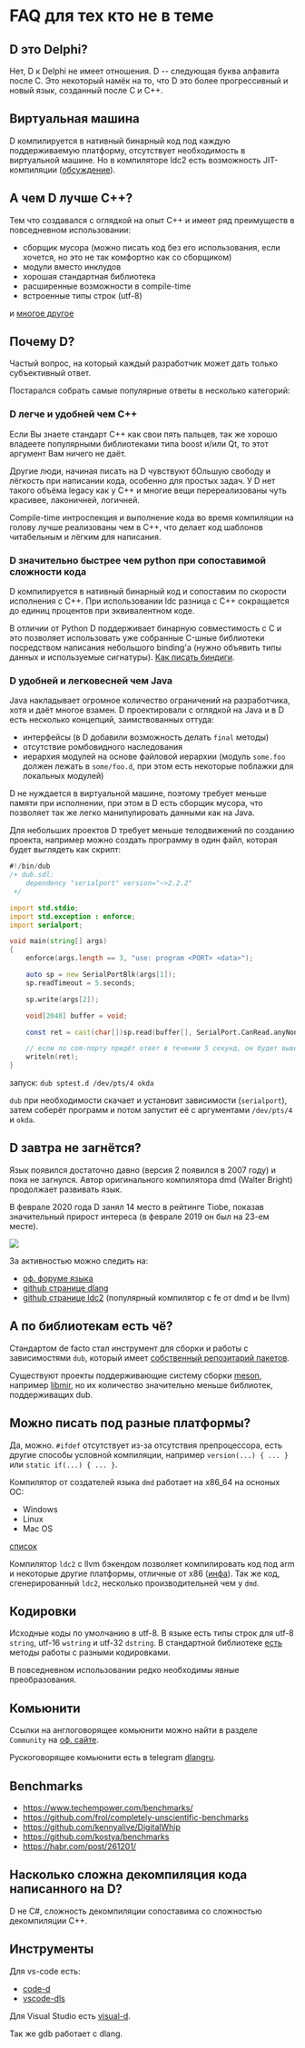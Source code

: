 # FAQ для тех кто не в теме

## D это Delphi?

Нет, D к Delphi не имеет отношения. D -- следующая буква алфавита после C.
Это некоторый намёк на то, что D это более прогрессивный и новый язык,
созданный после C и C++.

## Виртуальная машина

D компилируется в нативный бинарный код под каждую поддерживаемую платформу,
отсутствует необходимость в виртуальной машине. Но в компиляторе ldc2 есть
возможность JIT-компиляции ([обсуждение](https://forum.dlang.org/thread/bskpxhrqyfkvaqzoospx@forum.dlang.org)).

## А чем D лучше С++?

Тем что создавался с оглядкой на опыт C++ и имеет ряд преимуществ в повседневном
использовании: 
* сборщик мусора (можно писать код без его использования, если хочется, но это не так комфортно как со сборщиком)
* модули вместо инклудов
* хорошая стандартная библиотека
* расширенные возможности в compile-time
* встроенные типы строк (utf-8)

и [многое другое](https://dlang.org/comparison.html)

## Почему D?

Частый вопрос, на который каждый разработчик может дать только субъективный ответ.

Постарался собрать самые популярные ответы в несколько категорий:

### D легче и удобней чем C++

Если Вы знаете стандарт C++ как свои пять пальцев, так же хорошо владеете популярными
библиотеками типа boost и/или Qt, то этот аргумент Вам ничего не даёт.

Другие люди, начиная писать на D чувствуют бОльшую свободу и лёгкость при
написании кода, особенно для простых задач. У D нет такого объёма legacy как у
C++ и многие вещи перереализованы чуть красивее, лаконичней, логичней.

Compile-time интроспекция и выполнение кода во время компиляции на голову лучше
реализованы чем в C++, что делает код шаблонов читабельным и лёгким для написания.

### D значительно быстрее чем python при сопоставимой сложности кода

D компилируется в нативный бинарный код и сопоставим по скорости исполнения с С++.
При использовании ldc разница с С++ сокращается до единиц процентов при эквивалентном коде.

В отличии от Python D поддерживает бинарную совместимость с C и это позволяет использовать
уже собранные C-шные библиотеки посредством написания небольшого binding'а (нужно объявить
типы данных и используемые сигнатуры). [Как писать биндиги](bindings.md).

### D удобней и легковесней чем Java

Java накладывает огромное количество ограничений на разработчика, хотя и даёт
многое взамен. D проектировали с оглядкой на Java и в D есть несколько концепций,
заимствованных оттуда:

* интерфейсы (в D добавили возможность делать `final` методы)
* отсутствие ромбовидного наследования
* иерархия модулей на основе файловой иерархии (модуль `some.foo` должен лежать в `some/foo.d`, при этом
  есть некоторые поблажки для локальных модулей)

D не нуждается в виртуальной машине, поэтому требует меньше памяти при исполнении,
при этом в D есть сборщик мусора, что позволяет так же легко манипулировать данными
как на Java.

Для небольших проектов D требует меньше телодвижений по созданию проекта, например
можно создать программу в один файл, которая будет выглядеть как скрипт:

```d
#!/bin/dub
/+ dub.sdl:
    dependency "serialport" version="~>2.2.2"
 +/

import std.stdio;
import std.exception : enforce;
import serialport;

void main(string[] args)
{
    enforce(args.length == 3, "use: program <PORT> <data>");

    auto sp = new SerialPortBlk(args[1]);
    sp.readTimeout = 5.seconds;

    sp.write(args[2]);

    void[2048] buffer = void;

    const ret = cast(char[])sp.read(buffer[], SerialPort.CanRead.anyNonZero);

    // если по com-порту придёт ответ в течении 5 секунд, он будет выведен на экран
    writeln(ret);
}
```

запуск: `dub sptest.d /dev/pts/4 okda`

`dub` при необходимости скачает и установит зависимости (`serialport`), затем
соберёт программ и потом запустит её с аргументами `/dev/pts/4` и `okda`.

## D завтра не загнётся?

Язык появился достаточно давно (версия 2 появился в 2007 году) и пока не загнулся.
Автор оригинального компилятора dmd (Walter Bright) продолжает развивать язык.

В феврале 2020 года D занял 14 место в рейтинге Tiobe, показав значительный прирост
интереса (в феврале 2019 он был на 23-ем месте).

![](../img/tiobe_feb_2020.png)

За активностью можно следить на:
* [оф. форуме языка](https://forum.dlang.org/group/announce)
* [github странице dlang](https://github.com/dlang)
* [github странице ldc2](https://github.com/ldc-developers/ldc) (популярный компилятор с fe от dmd и be llvm)

## А по библиотекам есть чё?

Стандартом de facto стал инструмент для сборки и работы с зависимостями `dub`,
который имеет [собственный репозитарий пакетов](http://code.dlang.org/).

Существуют проекты поддерживающие систему сборки [meson](https://mesonbuild.com/D.html),
например [libmir](https://github.com/libmir), но их количество значительно меньше библиотек,
поддерживащих dub.

## Можно писать под разные платформы?

Да, можно. `#ifdef` отсутствует из-за отсутствия препроцессора, есть другие способы
условной компиляции, например `version(...) { ... }` или `static if(...) { ... }`.

Компилятор от создателей языка `dmd` работает на x86_64 на осноных ОС:
* Windows
* Linux
* Mac OS

[список](https://dlang.org/download.html)

Компилятор `ldc2` с llvm бэкендом позволяет компилировать код под arm и некоторые другие
платформы, отличные от x86 ([инфа](https://wiki.dlang.org/Cross-compiling_with_LDC)).
Так же код, сгенерированный `ldc2`, несколько производительней чем у `dmd`.

## Кодировки

Исходные коды по умолчанию в utf-8. В языке есть типы строк для utf-8 `string`,
utf-16 `wstring` и utf-32 `dstring`. В стандартной библиотеке 
[есть](https://dlang.org/phobos/std_utf.html) методы работы с разными кодировками.

В повседневном использовании редко необходимы явные преобразования.

## Комьюнити

Ссылки на англоговорящее комьюнити можно найти в разделе `Community` на [оф. сайте](https://dlang.org/).

Рускоговорящее комьюнити есть в telegram [dlangru](https://t.me/dlangru).

## Benchmarks

* https://www.techempower.com/benchmarks/
* https://github.com/frol/completely-unscientific-benchmarks
* https://github.com/kennyalive/DigitalWhip
* https://github.com/kostya/benchmarks
* https://habr.com/post/261201/

## Насколько сложна декомпиляция кода написанного на D?

D не C#, сложность декомпиляции сопоставима со сложностью декомпиляции C++.

## Инструменты

Для vs-code есть:

* [code-d](https://marketplace.visualstudio.com/items?itemName=webfreak.code-d)
* [vscode-dls](https://marketplace.visualstudio.com/items?itemName=LaurentTreguier.vscode-dls)

Для Visual Studio есть [visual-d](https://github.com/dlang/visuald).

Так же gdb работает с dlang.